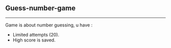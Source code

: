 ## Guess-number-game
***
Game is about number guessing, u have :
- Limited attempts (20).
- High score is saved.
